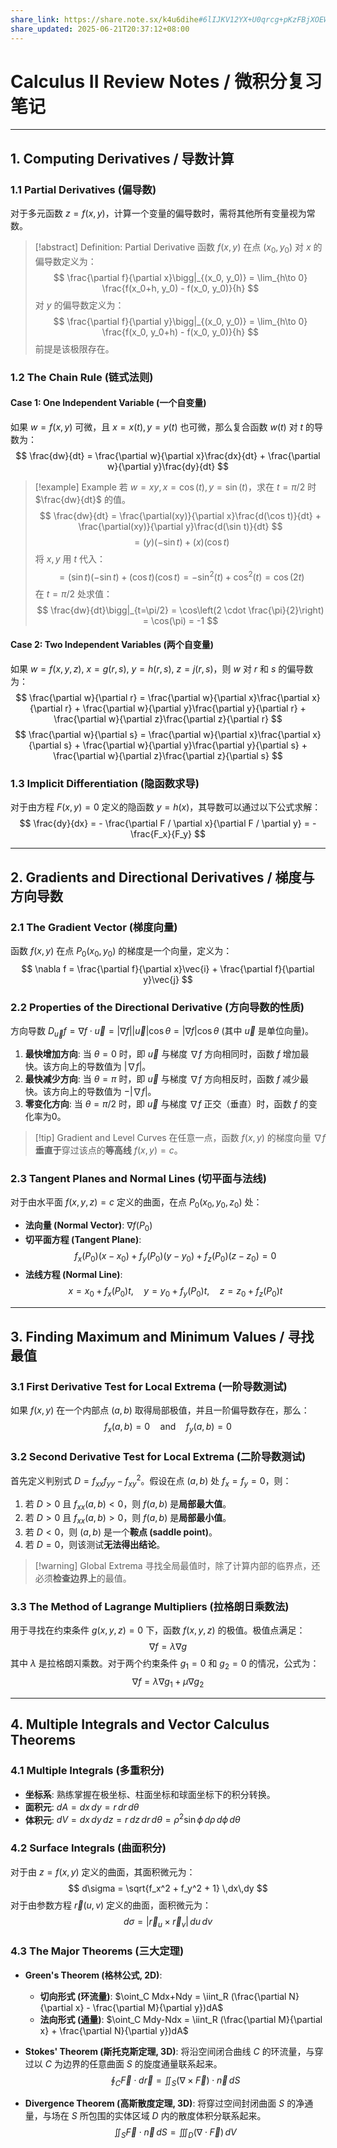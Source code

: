 ```yaml
---
share_link: https://share.note.sx/k4u6dihe#6lIJKV12YX+U0qrcg+pKzFBjXOEWkDszI4eCtkCND+8
share_updated: 2025-06-21T20:37:12+08:00
---
```

# Calculus II Review Notes / 微积分复习笔记

---

## 1. Computing Derivatives / 导数计算

### 1.1 Partial Derivatives (偏导数)

对于多元函数 $z=f(x,y)$，计算一个变量的偏导数时，需将其他所有变量视为常数。

> [!abstract] Definition: Partial Derivative
> 函数 $f(x,y)$ 在点 $(x_0, y_0)$ 对 $x$ 的偏导数定义为：
> $$ \frac{\partial f}{\partial x}\bigg|_{(x_0, y_0)} = \lim_{h\to 0} \frac{f(x_0+h, y_0) - f(x_0, y_0)}{h} $$
> 对 $y$ 的偏导数定义为：
> $$ \frac{\partial f}{\partial y}\bigg|_{(x_0, y_0)} = \lim_{h\to 0} \frac{f(x_0, y_0+h) - f(x_0, y_0)}{h} $$
> 前提是该极限存在。

### 1.2 The Chain Rule (链式法则)

#### Case 1: One Independent Variable (一个自变量)
如果 $w = f(x,y)$ 可微，且 $x=x(t), y=y(t)$ 也可微，那么复合函数 $w(t)$ 对 $t$ 的导数为：
$$ \frac{dw}{dt} = \frac{\partial w}{\partial x}\frac{dx}{dt} + \frac{\partial w}{\partial y}\frac{dy}{dt} $$
> [!example] Example
> 若 $w=xy, x=\cos(t), y=\sin(t)$，求在 $t=\pi/2$ 时 $\frac{dw}{dt}$ 的值。
> $$ \frac{dw}{dt} = \frac{\partial(xy)}{\partial x}\frac{d(\cos t)}{dt} + \frac{\partial(xy)}{\partial y}\frac{d(\sin t)}{dt} $$
> $$ = (y)(-\sin t) + (x)(\cos t) $$
> 将 $x, y$ 用 $t$ 代入：
> $$ = (\sin t)(-\sin t) + (\cos t)(\cos t) = -\sin^2(t) + \cos^2(t) = \cos(2t) $$
> 在 $t=\pi/2$ 处求值：
> $$ \frac{dw}{dt}\bigg|_{t=\pi/2} = \cos\left(2 \cdot \frac{\pi}{2}\right) = \cos(\pi) = -1 $$

#### Case 2: Two Independent Variables (两个自变量)
如果 $w=f(x,y,z)$, $x=g(r,s)$, $y=h(r,s)$, $z=j(r,s)$，则 $w$ 对 $r$ 和 $s$ 的偏导数为：
$$ \frac{\partial w}{\partial r} = \frac{\partial w}{\partial x}\frac{\partial x}{\partial r} + \frac{\partial w}{\partial y}\frac{\partial y}{\partial r} + \frac{\partial w}{\partial z}\frac{\partial z}{\partial r} $$
$$ \frac{\partial w}{\partial s} = \frac{\partial w}{\partial x}\frac{\partial x}{\partial s} + \frac{\partial w}{\partial y}\frac{\partial y}{\partial s} + \frac{\partial w}{\partial z}\frac{\partial z}{\partial s} $$

### 1.3 Implicit Differentiation (隐函数求导)
对于由方程 $F(x,y)=0$ 定义的隐函数 $y=h(x)$，其导数可以通过以下公式求解：
$$ \frac{dy}{dx} = - \frac{\partial F / \partial x}{\partial F / \partial y} = - \frac{F_x}{F_y} $$

---

## 2. Gradients and Directional Derivatives / 梯度与方向导数

### 2.1 The Gradient Vector (梯度向量)
函数 $f(x,y)$ 在点 $P_0(x_0,y_0)$ 的梯度是一个向量，定义为：
$$ \nabla f = \frac{\partial f}{\partial x}\vec{i} + \frac{\partial f}{\partial y}\vec{j} $$

### 2.2 Properties of the Directional Derivative (方向导数的性质)
方向导数 $D_{\vec{u}}f = \nabla f \cdot \vec{u} = |\nabla f||\vec{u}|\cos\theta = |\nabla f|\cos\theta$ (其中 $\vec{u}$ 是单位向量)。

1.  **最快增加方向**: 当 $\theta=0$ 时，即 $\vec{u}$ 与梯度 $\nabla f$ 方向相同时，函数 $f$ 增加最快。该方向上的导数值为 $|\nabla f|$。
2.  **最快减少方向**: 当 $\theta=\pi$ 时，即 $\vec{u}$ 与梯度 $\nabla f$ 方向相反时，函数 $f$ 减少最快。该方向上的导数值为 $-|\nabla f|$。
3.  **零变化方向**: 当 $\theta=\pi/2$ 时，即 $\vec{u}$ 与梯度 $\nabla f$ 正交（垂直）时，函数 $f$ 的变化率为0。

> [!tip] Gradient and Level Curves
> 在任意一点，函数 $f(x,y)$ 的梯度向量 $\nabla f$ **垂直于**穿过该点的**等高线** $f(x,y)=c$。

### 2.3 Tangent Planes and Normal Lines (切平面与法线)
对于由水平面 $f(x,y,z)=c$ 定义的曲面，在点 $P_0(x_0,y_0,z_0)$ 处：
* **法向量 (Normal Vector)**: $\nabla f(P_0)$
* **切平面方程 (Tangent Plane)**:
    $$ f_x(P_0)(x-x_0) + f_y(P_0)(y-y_0) + f_z(P_0)(z-z_0) = 0 $$
* **法线方程 (Normal Line)**:
    $$ x = x_0 + f_x(P_0)t, \quad y = y_0 + f_y(P_0)t, \quad z = z_0 + f_z(P_0)t $$

---

## 3. Finding Maximum and Minimum Values / 寻找最值

### 3.1 First Derivative Test for Local Extrema (一阶导数测试)
如果 $f(x,y)$ 在一个内部点 $(a,b)$ 取得局部极值，并且一阶偏导数存在，那么：
$$ f_x(a,b) = 0 \quad \text{and} \quad f_y(a,b) = 0 $$

### 3.2 Second Derivative Test for Local Extrema (二阶导数测试)
首先定义判别式 $D = f_{xx}f_{yy} - f_{xy}^2$。假设在点 $(a,b)$ 处 $f_x=f_y=0$，则：
1.  若 $D>0$ 且 $f_{xx}(a,b) < 0$，则 $f(a,b)$ 是**局部最大值**。
2.  若 $D>0$ 且 $f_{xx}(a,b) > 0$，则 $f(a,b)$ 是**局部最小值**。
3.  若 $D<0$，则 $(a,b)$ 是一个**鞍点 (saddle point)**。
4.  若 $D=0$，则该测试**无法得出结论**。

> [!warning] Global Extrema
> 寻找全局最值时，除了计算内部的临界点，还必须**检查边界上**的最值。

### 3.3 The Method of Lagrange Multipliers (拉格朗日乘数法)
用于寻找在约束条件 $g(x,y,z)=0$ 下，函数 $f(x,y,z)$ 的极值。极值点满足：
$$ \nabla f = \lambda \nabla g $$
其中 $\lambda$ 是拉格朗지乘数。对于两个约束条件 $g_1=0$ 和 $g_2=0$ 的情况，公式为：
$$ \nabla f = \lambda \nabla g_1 + \mu \nabla g_2 $$

---

## 4. Multiple Integrals and Vector Calculus Theorems

### 4.1 Multiple Integrals (多重积分)
* **坐标系**: 熟练掌握在极坐标、柱面坐标和球面坐标下的积分转换。
* **面积元**: $dA = dx\,dy = r\,dr\,d\theta$
* **体积元**: $dV = dx\,dy\,dz = r\,dz\,dr\,d\theta = \rho^2\sin\phi\,d\rho\,d\phi\,d\theta$

### 4.2 Surface Integrals (曲面积分)
对于由 $z=f(x,y)$ 定义的曲面，其面积微元为：
$$ d\sigma = \sqrt{f_x^2 + f_y^2 + 1} \,dx\,dy $$
对于由参数方程 $\vec{r}(u,v)$ 定义的曲面，面积微元为：
$$ d\sigma = |\vec{r}_u \times \vec{r}_v| \,du\,dv $$

### 4.3 The Major Theorems (三大定理)

* **Green's Theorem (格林公式, 2D)**:
    * **切向形式 (环流量)**: $\oint_C Mdx+Ndy = \iint_R (\frac{\partial N}{\partial x} - \frac{\partial M}{\partial y})dA$
    * **法向形式 (通量)**: $\oint_C Mdy-Ndx = \iint_R (\frac{\partial M}{\partial x} + \frac{\partial N}{\partial y})dA$

* **Stokes' Theorem (斯托克斯定理, 3D)**:
    将沿空间闭合曲线 $C$ 的环流量，与穿过以 $C$ 为边界的任意曲面 $S$ 的旋度通量联系起来。
    $$ \oint_C \vec{F} \cdot d\vec{r} = \iint_S (\nabla \times \vec{F}) \cdot \vec{n} \, dS $$

* **Divergence Theorem (高斯散度定理, 3D)**:
    将穿过空间封闭曲面 $S$ 的净通量，与场在 $S$ 所包围的实体区域 $D$ 内的散度体积分联系起来。
    $$ \iint_S \vec{F} \cdot \vec{n} \, dS = \iiint_D (\nabla \cdot \vec{F}) \, dV $$